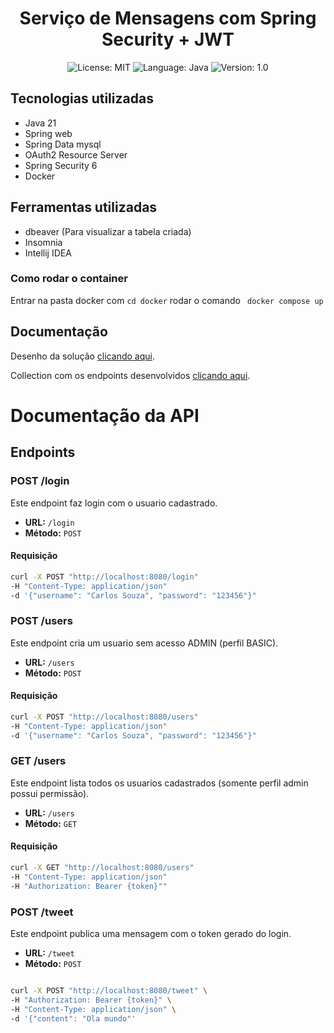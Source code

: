 

<h1 align="center">
 Serviço de Mensagens com Spring Security + JWT
</h1>


<p align="center">

  <img alt="License: MIT" src="https://img.shields.io/badge/license-MIT-%2304D361">
  <img alt="Language: Java" src="https://img.shields.io/badge/language-java-green">
  <img alt="Version: 1.0" src="https://img.shields.io/badge/version-1.0-yellowgreen">

</p>

##  Tecnologias utilizadas

* Java 21
* Spring web
* Spring Data mysql
* OAuth2 Resource Server
* Spring Security 6
* Docker

## Ferramentas utilizadas
* dbeaver (Para visualizar a tabela criada)
* Insomnia
* Intellij IDEA

### Como rodar o container

Entrar na pasta docker com  `cd docker` rodar o comando
` docker compose up`

## Documentação

Desenho da solução  [clicando aqui](./springSecurity.drawio.pdf).


Collection com os endpoints desenvolvidos [clicando aqui](./spring.postman_collection.json).


# Documentação da API

## Endpoints

### **POST /login**

Este endpoint faz login com o usuario cadastrado.

- **URL:** `/login`
- **Método:** `POST`


#### Requisição

```bash
curl -X POST "http://localhost:8080/login" 
-H "Content-Type: application/json" 
-d '{"username": "Carlos Souza", "password": "123456"}"

````
### **POST /users**

Este endpoint cria um usuario sem acesso ADMIN (perfil BASIC).

- **URL:** `/users`
- **Método:** `POST`


#### Requisição

```bash
curl -X POST "http://localhost:8080/users" 
-H "Content-Type: application/json" 
-d '{"username": "Carlos Souza", "password": "123456"}"

````
### **GET /users**

Este endpoint lista todos os usuarios cadastrados (somente perfil admin possui permissão).

- **URL:** `/users`
- **Método:** `GET`


#### Requisição

```bash
curl -X GET "http://localhost:8080/users" 
-H "Content-Type: application/json" 
-H "Authorization: Bearer {token}""

````

### **POST /tweet**

Este endpoint publica uma mensagem com o token gerado do login.

- **URL:** `/tweet`
- **Método:** `POST`
```bash

curl -X POST "http://localhost:8080/tweet" \
-H "Authorization: Bearer {token}" \
-H "Content-Type: application/json" \
-d '{"content": "Ola mundo"'

````